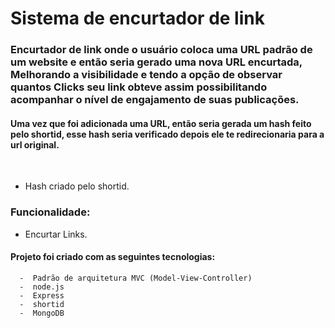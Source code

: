 

<h1> Sistema de encurtador de link</h1>
<h3>Encurtador de link onde o usuário coloca uma URL padrão de um website e então seria gerado uma nova URL encurtada, Melhorando a visibilidade e tendo a opção de observar quantos Clicks seu link obteve assim possibilitando acompanhar o nível de engajamento de suas publicações.</h3>

<h4> Uma vez que foi adicionada uma URL, então seria gerada um hash feito pelo shortid, esse hash seria verificado  depois ele te redirecionaria para a url original.
</h4>  
<br>

- Hash criado pelo shortid.


<h3> Funcionalidade:  </h3>

 -  Encurtar Links.



<h4> Projeto foi criado com as seguintes tecnologias: </h4>


      -  Padrão de arquitetura MVC (Model-View-Controller)
      -  node.js
      -  Express
      -  shortid
      -  MongoDB
      
